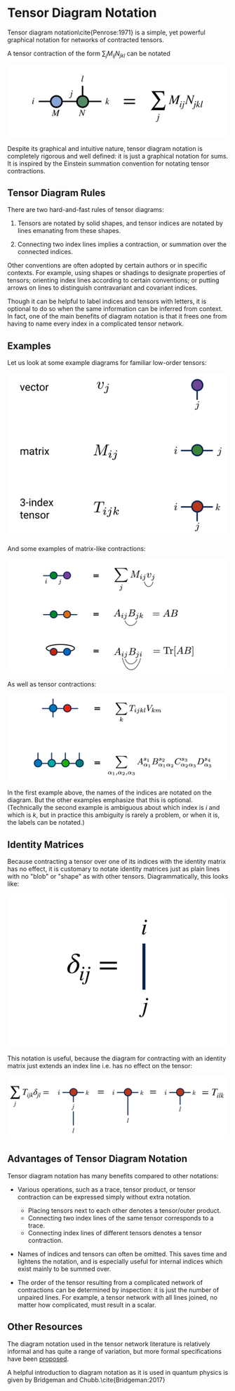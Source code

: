 # Tensor Diagram Notation

Tensor diagram notation\cite{Penrose:1971} is a simple, yet powerful
graphical notation for networks of contracted tensors.

A tensor contraction of the form $\sum_j M_{ij} N_{jkl}$ can be notated 

![medium](generic_diagram.png)

Despite its graphical and intuitive nature, tensor diagram notation
is completely rigorous and well defined: it is just a graphical
notation for sums. It is inspired by
the Einstein summation convention for notating tensor contractions.

## Tensor Diagram Rules

There are two hard-and-fast rules of tensor diagrams:

1. Tensors are notated by solid shapes, and tensor indices
   are notated by lines emanating from these shapes.

2. Connecting two index lines implies a contraction, or summation
   over the connected indices.

Other conventions are often adopted by certain
authors or in specific contexts. For example, using shapes or 
shadings to designate properties of tensors;
orienting index lines according to certain conventions;
or putting arrows on lines to distinguish
contravariant and covariant indices.

Though it can be helpful to label indices and tensors
with letters, it is optional to do so when the same information
can be inferred from context. In fact, one of the main
benefits of diagram notation is that it frees one
from having to name every index in a complicated 
tensor network.


## Examples

Let us look at some example diagrams for familiar low-order tensors:

![medium](tensor_diagrams.png)

And some examples of matrix-like contractions:

![medium](sample_contractions.png)

As well as tensor contractions:

![medium](tensor_contractions.png)

In the first example above, the names of the indices are
notated on the diagram. But the other examples emphasize that this
is optional. (Technically the second example is ambiguous about
which index is $i$ and which is $k$, but in practice this ambiguity
is rarely a problem, or when it is, the labels can be notated.)

## Identity Matrices

Because contracting a tensor over one of its indices with the
identity matrix has no effect, it is customary to notate 
identity matrices just as plain lines with no "blob" or "shape"
as with other tensors. Diagrammatically, this looks like:

![small](identity_diagram.png)

This notation is useful, because the diagram for contracting with
an identity matrix just extends an index line i.e. has no effect
on the tensor:

![large](identity_contraction.png)

## Advantages of Tensor Diagram Notation

Tensor diagram notation has many benefits compared to other notations:

- Various operations, such as a trace, tensor product, or tensor contraction
  can be expressed simply without extra notation.

  * Placing tensors next to each other denotes a tensor/outer product.
  * Connecting two index lines of the same tensor corresponds to a trace.
  * Connecting index lines of different tensors denotes a tensor contraction.

- Names of indices and tensors can often be omitted. This saves
  time and lightens the notation, and is 
  especially useful for internal indices which exist 
  mainly to be summed over.

- The order of the tensor resulting from a complicated network of 
  contractions can be determined by inspection: it is just the number of
  unpaired lines. For example, a tensor network with all lines joined, no
  matter how complicated, must result in a scalar.

## Other Resources

The diagram notation used in the tensor network literature is relatively 
informal and has quite a range of variation, but more formal
specifications have been [proposed](https://en.wikipedia.org/wiki/Penrose_graphical_notation).

A helpful introduction to diagram notation as it is used in quantum physics is
given by Bridgeman and Chubb.\cite{Bridgeman:2017}

<!-- TODO:
* Give pictorial examples of operations from math/stats tensor literature 
  drawn as tensor diagrams:
  - n-mode product $\times_n$ (contraction of a matrix with one of the indices)
  - matricization (just grouping indices)
  - tracing index pairs
  - tensor/outer product (just placing tensors next to each other)
  
-->

